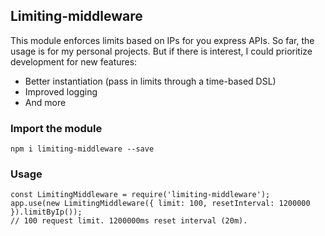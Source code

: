 ## Limiting-middleware

This module enforces limits based on IPs for you express APIs. So far, the usage is for my personal projects. But if there is interest, I could prioritize development for new features:

 * Better instantiation (pass in limits through a time-based DSL)
 * Improved logging
 * And more

### Import the module

```
npm i limiting-middleware --save
```

### Usage
```
const LimitingMiddleware = require('limiting-middleware');
app.use(new LimitingMiddleware({ limit: 100, resetInterval: 1200000 }).limitByIp());
// 100 request limit. 1200000ms reset interval (20m).
```
